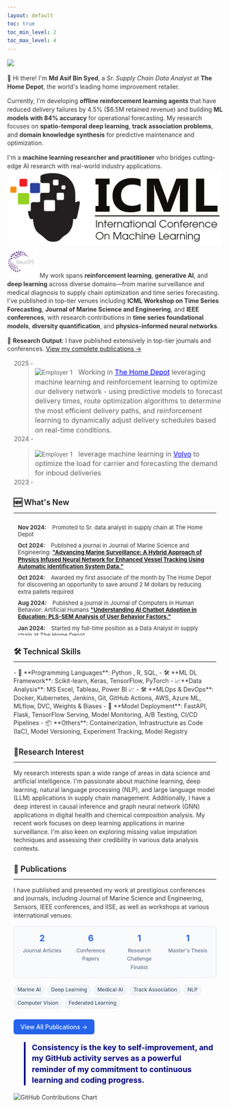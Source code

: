 ```yaml
---
layout: default
toc: true
toc_min_level: 2
toc_max_level: 4
---
```



<img class="profile-picture" src="asif_headshot.webp" >

👋 Hi there! I'm **Md Asif Bin Syed**, a *Sr. Supply Chain Data Analyst* at **The Home Depot**, the world's leading home improvement retailer.

Currently, I'm developing **offline reinforcement learning agents** that have reduced delivery failures by 4.5% ($6.5M retained revenue) and building **ML models with 84% accuracy** for operational forecasting. My research focuses on **spatio-temporal deep learning**, **track association problems**, and **domain knowledge synthesis** for predictive maintenance and optimization.

I'm a **machine learning researcher and practitioner** who bridges cutting-edge AI research with real-world industry applications. 
<img class="profile-picture" src="ICML-logo.svg" >
<img class="profile-picture" src="neurips-navbar-logo.svg" >
My work spans **reinforcement learning**, **generative AI**, and **deep learning** across diverse domains—from marine surveillance and medical diagnosis to supply chain optimization and time series forecasting. I've published in top-tier venues including **ICML Workshop on Time Series Forecasting**, **Journal of Marine Science and Engineering**, and **IEEE conferences**, with research contributions in **time series foundational models**, **diversity quantification**, and **physics-informed neural networks**.





📄 **Research Output**: I have published extensively in top-tier journals and conferences. [View my complete publications →](publications)

<blockquote style="margin-left: 3.5em;">
    <div style="display: flex; align-items: left; margin-left: -3.5em;">2025 - </div>
    <img src="the-home-depot.png" alt="Employer 1" style="width: 24px; height: 24px; margin-right: 10px;">
  <font size="3"> Working in <a href="https://www.homedepot.com" style="color: blue;">The Home Depot</a> leveraging machine learning and reinforcement learning to optimize our delivery network - using predictive models to forecast delivery times, route optimization algorithms to determine the most efficient delivery paths, and reinforcement learning to dynamically adjust delivery schedules based on real-time conditions.</font>
 <div style="display: flex; align-items: left; margin-left: -3.5em;">2024 - </div>
</blockquote>

<blockquote style="margin-left: 3.5em;">
    <img src="volvo.svg" alt="Employer 1" style="width: 24px; height: 24px; margin-right: 10px;">
  <font size="3">leverage machine learning in <a href="https://www.homedepot.com" style="color: blue;">Volvo</a>  to optimize the  load for carrier  and forecasting the demand for inboud deliveries</font>
 <div style="display: flex; align-items: left; margin-left: -3.5em;">2023 - </div>
</blockquote>

<main markdown="1">

<h2 id="whats-new">🆕 What's New</h2>
<hr>
<div style="max-height: 250px; overflow-y: auto; padding: 10px; line-height: 1.25;">
  <ul style="list-style: none; margin: 0; padding: 0;">
    <li style="margin-bottom: 10px;">
      <span style="font-weight: bold; margin-right: 10px;">Nov 2024:</span>
      <span>Promoted to Sr. data analyst in supply chain at The Home Depot</span>
    </li>
    <li style="margin-bottom: 10px;">
      <span style="font-weight: bold; margin-right: 10px;">Oct 2024:</span>
      <span>Published a journal in Journal of Marine Science and Engineering: 
        <a href="https://www.mdpi.com/2077-1312/12/11/1913"><b>"Advancing Marine Surveillance: A Hybrid Approach of Physics Infused Neural Network for Enhanced Vessel Tracking Using Automatic Identification System Data."</b></a>
      </span>
    </li>
    <li style="margin-bottom: 10px;">
      <span style="font-weight: bold; margin-right: 10px;">Oct 2024:</span>
      <span>Awarded my first associate of the month by The Home Depot for discovering an opportunity to save around 2 M dollars by reducing extra pallets required</span>
    </li>
    <li style="margin-bottom: 10px;">
      <span style="font-weight: bold; margin-right: 10px;">Aug 2024:</span>
      <span>Published a journal in Journal of Computers in Human Behavior: Artificial Humans 
        <a href="https://www.sciencedirect.com/science/article/pii/S2949882124000586"><b>"Understanding AI Chatbot Adoption in Education: PLS-SEM Analysis of User Behavior Factors."</b></a>
      </span>
    </li>
    <li style="margin-bottom: 10px;">
      <span style="font-weight: bold; margin-right: 10px;">Jan 2024:</span>
      <span>Started my full-time position as a Data Analyst in supply chain at The Home Depot</span>
    </li>
    <li style="margin-bottom: 10px;">
      <span style="font-weight: bold; margin-right: 10px;">Dec 2023:</span>
      <span>Presented a paper on 
        <a href="https://ieeexplore.ieee.org/abstract/document/10465079"><b>"Investigation of Polycystic Ovary Syndrome (PCOS) Diagnosis Using Machine Learning Approaches"</b></a> 
        and 
        <a href="https://ieeexplore.ieee.org/abstract/document/10441152"><b>"A Deep Learning Approach for Satellite and Debris Detection: YOLO in Action"</b></a> 
        at the 2023 5th International Conference on Sustainable Technologies for Industry 5.0 (STI).
      </span>
    </li>
    <li style="margin-bottom: 10px;">
      <span style="font-weight: bold; margin-right: 10px;">Dec 2023:</span>
      <span>Presented a paper on 
        <a href="https://ieeexplore.ieee.org/abstract/document/10441258"><b>"Pediatric Bone Age Prediction Using Deep Learning"</b></a> 
        and 
        <a href="https://ieeexplore.ieee.org/abstract/document/10464397"><b>"Federated Learning in Manufacturing: A Systematic Review and Pathway to Industry 5.0"</b></a> 
        at the 2023 26th International Conference on Computer and Information Technology (ICCIT).
      </span>
    </li>
    <li style="margin-bottom: 10px;">
      <span style="font-weight: bold; margin-right: 10px;">Dec 2023:</span>
      <span>Completed my Master's in Industrial Engineering and submitted my thesis on  
        <a href="https://researchrepository.wvu.edu/cgi/viewcontent.cgi?article=12915&context=etd"><b>"Spatio-Temporal Deep Learning Approaches for Addressing Track Association Problem Using Automatic Identification System (AIS) Data"</b></a>
      </span>
    </li>
    <li style="margin-bottom: 10px;">
      <span style="font-weight: bold; margin-right: 10px;">July 2023:</span>
      <span>Awarded "Idea of the Month" at Volvo Trucks for implementing Power Automate and AI to extract invoice data, saving \$200 K.</span>
    </li>
    <li style="margin-bottom: 10px;">
      <span style="font-weight: bold; margin-right: 10px;">July 2023:</span>
      <span>Published a journal in MDPI Sensors: 
        <a href="https://www.mdpi.com/1424-8220/23/14/6400"><b>"A CNN-LSTM Architecture for Marine Vessel Track Association Using AIS Data."</b></a>
      </span>
    </li>
    <li style="margin-bottom: 10px;">
      <span style="font-weight: bold; margin-right: 10px;">May 2023:</span>
      <span>Finalist in the QCRE Data Challenge for 
        <a href="https://arxiv.org/pdf/2309.13402.pdf"><b>"ML Algorithm Synthesizing Domain Knowledge for Fungal Spore Concentration Prediction."</b></a>
      </span>
    </li>
    <li style="margin-bottom: 10px;">
      <span style="font-weight: bold; margin-right: 10px;">April 2023:</span>
      <span>Submitted a paper to the IISE conference on 
        <a href="https://arxiv.org/abs/2304.01491"><b>"Multi-Model LSTM Architecture for Track Association Using AIS Data."</b></a>
      </span>
    </li>
    <li style="margin-bottom: 10px;">
      <span style="font-weight: bold; margin-right: 10px;">October 2022:</span>
      <span>Chaired a session at the INFORMS Annual Meeting on 
        <a href="https://meetings.informs.org/wordpress/indianapolis2022/"><b>"Advanced Machine Learning."</b></a>
      </span>
    </li>
  </ul>
</div>

<h2 id="technical-skills">🛠️ Technical Skills</h2>
<hr>
- 🐍 **Programming Languages**: Python , R, SQL,
- 🛠️ **ML DL Framework**: Scikit-learn, Keras, TensorFlow,  PyTorch 
- 📈**Data Analysis**: MS Excel,  Tableau, Power BI 📈
- 🛠️ **MLOps & DevOps**: Docker, Kubernetes, Jenkins, Git, GitHub Actions, AWS, Azure ML, MLflow, DVC, Weights & Biases
- 🚀 **Model Deployment**: FastAPI, Flask, TensorFlow Serving, Model Monitoring, A/B Testing, CI/CD Pipelines
- 📦 **Others**: Containerization, Infrastructure as Code (IaC), Model Versioning, Experiment Tracking, Model Registry


<h2 id="research-interest">🔬Research Interest</h2>
<hr>
My research interests span a wide range of areas in data science and artificial intelligence. I'm passionate about machine learning, deep learning, natural language processing (NLP), and large language model (LLM) applications in supply chain management. Additionally, I have a deep interest in causal inference and graph neural network (GNN) applications in digital health and chemical composition analysis. My recent work focuses on deep learning applications in marine surveillance. I'm also keen on exploring missing value imputation techniques and assessing their credibility in various data analysis contexts.

<h2 id="publications">📄 Publications</h2>
<hr>
I have published and presented my work at prestigious conferences and journals, including Journal of Marine Science and Engineering, Sensors, IEEE conferences, and IISE, as well as workshops at various international venues.

<div class="research-highlights">
  <div class="highlight-stat">
    <strong>2</strong>
    <span>Journal Articles</span>
  </div>
  <div class="highlight-stat">
    <strong>6</strong>
    <span>Conference Papers</span>
  </div>
  <div class="highlight-stat">
    <strong>1</strong>
    <span>Research Challenge Finalist</span>
  </div>
  <div class="highlight-stat">
    <strong>1</strong>
    <span>Master's Thesis</span>
  </div>
</div>

<div class="research-areas">
  <span class="area-tag">Marine AI</span>
  <span class="area-tag">Deep Learning</span>
  <span class="area-tag">Medical AI</span>
  <span class="area-tag">Track Association</span>
  <span class="area-tag">NLP</span>
  <span class="area-tag">Computer Vision</span>
  <span class="area-tag">Federated Learning</span>
</div>

<a href="publications" class="btn btn-primary">View All Publications →</a>

<style>
/* Clean typography for homepage */
body {
  font-family: -apple-system, BlinkMacSystemFont, 'Segoe UI', Roboto, 'Helvetica Neue', Arial, sans-serif;
  line-height: 1.4;
  color: #333;
}

.research-highlights {
  display: grid;
  grid-template-columns: repeat(auto-fit, minmax(100px, 1fr));
  gap: 12px;
  margin: 15px 0;
  padding: 15px;
  background-color: #f8fafc;
  border-radius: 6px;
  border: 1px solid #e2e8f0;
}

.highlight-stat {
  text-align: center;
}

.highlight-stat strong {
  display: block;
  font-size: 1.4em;
  color: #2563eb;
  margin-bottom: 3px;
  font-weight: 700;
}

.highlight-stat span {
  color: #64748b;
  font-size: 12px;
  font-weight: 500;
}

.research-areas {
  display: flex;
  flex-wrap: wrap;
  gap: 6px;
  margin: 15px 0;
}

.area-tag {
  padding: 3px 8px;
  background-color: #f1f5f9;
  border-radius: 12px;
  font-size: 12px;
  color: #475569;
  border: 1px solid #e2e8f0;
  font-weight: 500;
}

.btn {
  display: inline-block;
  padding: 8px 16px;
  background-color: #2563eb;
  color: white;
  text-decoration: none;
  border-radius: 6px;
  font-weight: 500;
  font-size: 14px;
  transition: background-color 0.2s ease;
  margin-top: 10px;
}

.btn:hover {
  background-color: #1d4ed8;
  text-decoration: none;
  color: white;
}

/* Tighten up headings */
h2 {
  margin: 25px 0 10px 0;
  font-size: 18px;
  font-weight: 600;
  color: #1a1a1a;
}

hr {
  margin: 8px 0 15px 0;
  border: none;
  border-top: 1px solid #e5e7eb;
}

/* Compact layout to match publications page */
main {
  max-width: 900px;
  margin: 0 auto;
  padding: 0 15px;
}

/* Smaller font for What's New section */
#whats-new + hr + div {
  font-size: 13px;
}

#whats-new + hr + div ul li {
  font-size: 13px;
}

#whats-new + hr + div ul li span {
  font-size: 13px;
}

#whats-new + hr + div ul li a {
  font-size: 13px;
}
</style>

<blockquote style="border-left: 4px solid #000080; padding-left: 15px;">
  <p style="font-size: 18px; color: #000080; font-weight: bold;">
    Consistency is the key to self-improvement, and my GitHub activity serves as a powerful reminder of my commitment to continuous learning and coding progress.
  </p>
</blockquote>

<img src="https://ghchart.rshah.org/409ba5/Asifbinsyed" alt="GitHub Contributions Chart" />

</main>

